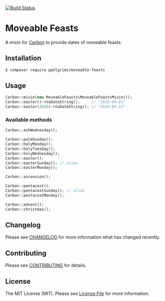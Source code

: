 [![Build Status](https://travis-ci.org/ppelgrims/moveable-feasts.svg?branch=master)](https://travis-ci.org/ppelgrims/moveable-feasts)

# Moveable Feasts

A mixin for [Carbon](https://github.com/briannesbitt/carbon) to provide dates of moveable feasts.

## Installation

```bash
$ composer require ppelgrims/moveable-feasts
```

## Usage

```php
Carbon::mixin(new MoveableFeasts\MoveableFeastsMixin());
Carbon::easter()->toDateString();     // "2018-04-01"
Carbon::easter(2020)->toDateString(); // "2020-04-12"
```

### Available methods

```php
Carbon::ashWednesday();

Carbon::palmSunday();
Carbon::holyMonday();
Carbon::holyTuesDay();
Carbon::holyWednesday();
Carbon::easter();
Carbon::easterSunday(); // alias
Carbon::easterMonday();

Carbon::ascension();

Carbon::pentacost();
Carbon::pentacostSunday(); // alias
Carbon::pentacostMonday();

Carbon::advent();
Carbon::christmas();
```


## Changelog

Please see [CHANGELOG](CHANGELOG.md) for more information what has changed recently.


## Contributing

Please see [CONTRIBUTING](CONTRIBUTING.md) for details.

## License

The MIT License (MIT). Please see [License File](LICENSE.md) for more information.
